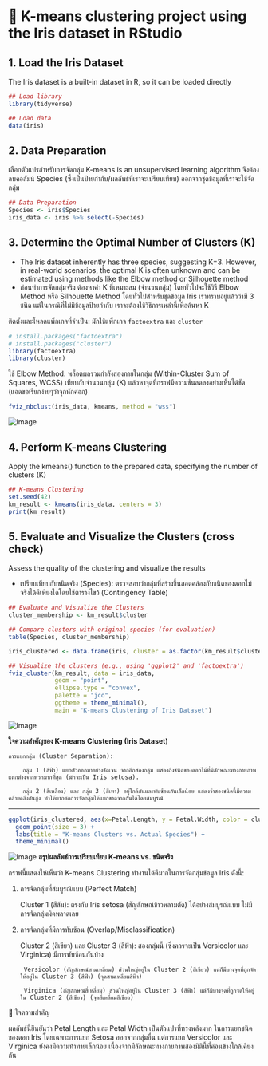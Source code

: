 # 🌺 K-means clustering project using the Iris dataset in RStudio
## 1. Load the Iris Dataset
The Iris dataset is a built-in dataset in R, so it can be loaded directly
```r
## Load library
library(tidyverse)

## Load data
data(iris)
```
## 2. Data Preparation
เลือกตัวแปรสำหรับการจัดกลุ่ม K-means is an unsupervised learning algorithm จึงต้องลบคอลัมน์ Species (ซึ่งเป็นป้ายกำกับ/ผลลัพธ์ที่เราจะเปรียบเทียบ) ออกจากชุดข้อมูลที่เราจะใช้จัดกลุ่ม
```r
## Data Preparation
Species <- iris$Species
iris_data <- iris %>% select(-Species)
```
## 3. Determine the Optimal Number of Clusters (K)
- The Iris dataset inherently has three species, suggesting K=3. However, in real-world scenarios, the optimal K is often unknown and can be estimated using methods like the Elbow method or Silhouette method
- ก่อนทำการจัดกลุ่มจริง ต้องหาค่า K ที่เหมาะสม (จำนวนกลุ่ม) โดยทั่วไปจะใช้วิธี Elbow Method หรือ Silhouette Method โดยทั่วไปสำหรับชุดข้อมูล Iris เราทราบอยู่แล้วว่ามี 3 ชนิด แต่ในกรณีที่ไม่มีข้อมูลป้ายกำกับ เราจะต้องใช้วิธีการเหล่านี้เพื่อค้นหา K

ติดตั้งและโหลดแพ็กเกจที่จำเป็น: มักใช้แพ็กเกจ `factoextra` และ `cluster`
```r
# install.packages("factoextra")
# install.packages("cluster")
library(factoextra)
library(cluster)
```
ใช้ Elbow Method: พล็อตผลรวมกำลังสองภายในกลุ่ม (Within-Cluster Sum of Squares, WCSS) เทียบกับจำนวนกลุ่ม (K) แล้วหาจุดที่กราฟมีความชันลดลงอย่างเห็นได้ชัด (แอดขอเรียกง่ายๆว่าจุกหักศอก)
```r
fviz_nbclust(iris_data, kmeans, method = "wss")
```
![Image](https://github.com/user-attachments/assets/b72c08b1-02d3-4c19-b1ad-2769cb056b39)

## 4. Perform K-means Clustering
Apply the kmeans() function to the prepared data, specifying the number of clusters (K)
```r
## K-means Clustering
set.seed(42)
km_result <- kmeans(iris_data, centers = 3)
print(km_result)
```
## 5. Evaluate and Visualize the Clusters (cross check)
Assess the quality of the clustering and visualize the results
- เปรียบเทียบกับชนิดจริง (Species): ตรวจสอบว่ากลุ่มที่สร้างขึ้นสอดคล้องกับชนิดของดอกไม้จริงได้ดีเพียงใดโดยใช้ตารางไขว้ (Contingency Table)
```r
## Evaluate and Visualize the Clusters
cluster_membership <- km_result$cluster

## Compare clusters with original species (for evaluation)
table(Species, cluster_membership)

iris_clustered <- data.frame(iris, cluster = as.factor(km_result$cluster))
```
```r
## Visualize the clusters (e.g., using 'ggplot2' and 'factoextra')
fviz_cluster(km_result, data = iris_data, 
             geom = "point",
             ellipse.type = "convex",
             palette = "jco",
             ggtheme = theme_minimal(),
             main = "K-means Clustering of Iris Dataset")
```
![Image](https://github.com/user-attachments/assets/4039711e-00eb-412a-8c39-7b223bcf4c4a)

**ใจความสำคัญของ K-means Clustering (Iris Dataset)**

    การแยกกลุ่ม (Cluster Separation):

        กลุ่ม 1 (สีฟ้า) แยกตัวออกมาอย่างชัดเจน จากอีกสองกลุ่ม แสดงถึงชนิดของดอกไม้ที่มีลักษณะทางกายภาพแตกต่างจากพวกมากที่สุด (มักจะเป็น Iris setosa).

        กลุ่ม 2 (สีเหลือง) และ กลุ่ม 3 (สีเทา) อยู่ใกล้กันและทับซ้อนกันเล็กน้อย แสดงว่าสองชนิดนี้มีความคล้ายคลึงกันสูง ทำให้ยากต่อการจัดกลุ่มให้แยกขาดจากกันได้โดยสมบูรณ์
---
```r
ggplot(iris_clustered, aes(x=Petal.Length, y = Petal.Width, color = cluster, shape = Species)) +
  geom_point(size = 3) +
  labs(title = "K-means Clusters vs. Actual Species") +
  theme_minimal()
```
![Image](https://github.com/user-attachments/assets/2682b1d6-96fe-4dbc-a3dd-63349408905e)
**สรุปผลลัพธ์การเปรียบเทียบ K-means vs. ชนิดจริง**

กราฟนี้แสดงให้เห็นว่า K-means Clustering ทำงานได้ดีมากในการจัดกลุ่มข้อมูล Iris ดังนี้:

1. การจัดกลุ่มที่สมบูรณ์แบบ (Perfect Match)

    Cluster 1 (สีส้ม): ตรงกับ Iris setosa (สัญลักษณ์ข้าวหลามตัด) ได้อย่างสมบูรณ์แบบ ไม่มีการจัดกลุ่มผิดพลาดเลย

2. การจัดกลุ่มที่มีการทับซ้อน (Overlap/Misclassification)

    Cluster 2 (สีเขียว) และ Cluster 3 (สีฟ้า): สองกลุ่มนี้ (ซึ่งควรจะเป็น Versicolor และ Virginica) มีการทับซ้อนกันบ้าง

        Versicolor (สัญลักษณ์สามเหลี่ยม) ส่วนใหญ่อยู่ใน Cluster 2 (สีเขียว) แต่ก็มีบางจุดที่ถูกจัดให้อยู่ใน Cluster 3 (สีฟ้า) (จุดสามเหลี่ยมสีฟ้า)

        Virginica (สัญลักษณ์สี่เหลี่ยม) ส่วนใหญ่อยู่ใน Cluster 3 (สีฟ้า) แต่ก็มีบางจุดที่ถูกจัดให้อยู่ใน Cluster 2 (สีเขียว) (จุดสี่เหลี่ยมสีเขียว)

🔑 ใจความสำคัญ

ผลลัพธ์นี้ยืนยันว่า Petal Length และ Petal Width เป็นตัวแปรที่ทรงพลังมาก ในการแยกชนิดของดอก Iris โดยเฉพาะการแยก Setosa ออกจากกลุ่มอื่น แต่การแยก Versicolor และ Virginica ยังคงมีความท้าทายเล็กน้อย เนื่องจากมีลักษณะทางกายภาพสองมิตินี้ที่ค่อนข้างใกล้เคียงกัน
